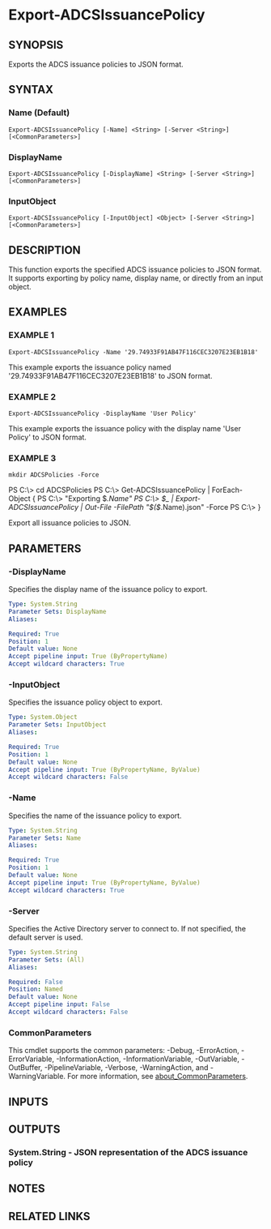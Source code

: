 ﻿---
external help file: PSADCSToolkit-help.xml
Module Name: PSADCSToolkit
online version:
schema: 2.0.0
---

# Export-ADCSIssuancePolicy

## SYNOPSIS
Exports the ADCS issuance policies to JSON format.

## SYNTAX

### Name (Default)
```
Export-ADCSIssuancePolicy [-Name] <String> [-Server <String>] [<CommonParameters>]
```

### DisplayName
```
Export-ADCSIssuancePolicy [-DisplayName] <String> [-Server <String>] [<CommonParameters>]
```

### InputObject
```
Export-ADCSIssuancePolicy [-InputObject] <Object> [-Server <String>] [<CommonParameters>]
```

## DESCRIPTION
This function exports the specified ADCS issuance policies to JSON format.
It supports exporting by policy name,
display name, or directly from an input object.

## EXAMPLES

### EXAMPLE 1
```
Export-ADCSIssuancePolicy -Name '29.74933F91AB47F116CEC3207E23EB1B18'
```

This example exports the issuance policy named '29.74933F91AB47F116CEC3207E23EB1B18' to JSON format.

### EXAMPLE 2
```
Export-ADCSIssuancePolicy -DisplayName 'User Policy'
```

This example exports the issuance policy with the display name 'User Policy' to JSON format.

### EXAMPLE 3
```
mkdir ADCSPolicies -Force
```

PS C:\\\> cd ADCSPolicies
PS C:\\\> Get-ADCSIssuancePolicy | ForEach-Object {
PS C:\\\>     "Exporting $_.Name"
PS C:\\\>     $_ | Export-ADCSIssuancePolicy | Out-File -FilePath "$($_.Name).json" -Force
PS C:\\\> }

Export all issuance policies to JSON.

## PARAMETERS

### -DisplayName
Specifies the display name of the issuance policy to export.

```yaml
Type: System.String
Parameter Sets: DisplayName
Aliases:

Required: True
Position: 1
Default value: None
Accept pipeline input: True (ByPropertyName)
Accept wildcard characters: True
```

### -InputObject
Specifies the issuance policy object to export.

```yaml
Type: System.Object
Parameter Sets: InputObject
Aliases:

Required: True
Position: 1
Default value: None
Accept pipeline input: True (ByPropertyName, ByValue)
Accept wildcard characters: False
```

### -Name
Specifies the name of the issuance policy to export.

```yaml
Type: System.String
Parameter Sets: Name
Aliases:

Required: True
Position: 1
Default value: None
Accept pipeline input: True (ByPropertyName, ByValue)
Accept wildcard characters: True
```

### -Server
Specifies the Active Directory server to connect to.
If not specified, the default server is used.

```yaml
Type: System.String
Parameter Sets: (All)
Aliases:

Required: False
Position: Named
Default value: None
Accept pipeline input: False
Accept wildcard characters: False
```

### CommonParameters
This cmdlet supports the common parameters: -Debug, -ErrorAction, -ErrorVariable, -InformationAction, -InformationVariable, -OutVariable, -OutBuffer, -PipelineVariable, -Verbose, -WarningAction, and -WarningVariable. For more information, see [about_CommonParameters](http://go.microsoft.com/fwlink/?LinkID=113216).

## INPUTS

## OUTPUTS

### System.String - JSON representation of the ADCS issuance policy
## NOTES

## RELATED LINKS

